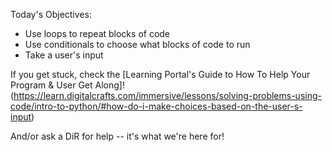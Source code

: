 Today's Objectives:

* Use loops to repeat blocks of code
* Use conditionals to choose what blocks of code to run
* Take a user's input

If you get stuck, check the [Learning Portal's Guide to How To Help Your Program & User Get Along]!(https://learn.digitalcrafts.com/immersive/lessons/solving-problems-using-code/intro-to-python/#how-do-i-make-choices-based-on-the-user-s-input)

And/or ask a DiR for help -- it's what we're here for!
